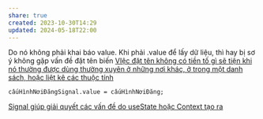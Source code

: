 ```yaml
---
share: true
created: 2023-10-30T14:29
updated: 2024-05-18T22:00
---
```

Do nó không phải khai báo value. Khi phải .value để lấy dữ liệu, thì hay bị sơ ý
không gặp vấn đề đặt tên biến [VIệc đặt tên không có tiền tố gì sẽ tiện khi nó thường được dùng thường xuyên ở những nơi khác, ở trong một danh sách, hoặc liệt kê các thuộc tính](../../../../Kh%C3%A1i%20ni%E1%BB%87m%20c%C6%A1%20b%E1%BA%A3n%20v%C3%A0%20nguy%C3%AAn%20l%C3%BD%20l%E1%BA%ADp%20tr%C3%ACnh/VI%E1%BB%87c%20%C4%91%E1%BA%B7t%20t%C3%AAn%20kh%C3%B4ng%20c%C3%B3%20ti%E1%BB%81n%20t%E1%BB%91%20g%C3%AC%20s%E1%BA%BD%20ti%E1%BB%87n%20khi%20n%C3%B3%20th%C6%B0%E1%BB%9Dng%20%C4%91%C6%B0%E1%BB%A3c%20d%C3%B9ng%20th%C6%B0%E1%BB%9Dng%20xuy%C3%AAn%20%E1%BB%9F%20nh%E1%BB%AFng%20n%C6%A1i%20kh%C3%A1c,%20%E1%BB%9F%20trong%20m%E1%BB%99t%20danh%20s%C3%A1ch,%20ho%E1%BA%B7c%20li%E1%BB%87t%20k%C3%AA%20c%C3%A1c%20thu%E1%BB%99c%20t%C3%ADnh.md)
```
cấuHìnhNơiĐăngSignal.value = cấuHìnhNơiĐăng;
```
[Signal giúp giải quyết các vấn đề do useState hoặc Context tạo ra](../Signal/Signal%20gi%C3%BAp%20gi%E1%BA%A3i%20quy%E1%BA%BFt%20c%C3%A1c%20v%E1%BA%A5n%20%C4%91%E1%BB%81%20do%20useState%20ho%E1%BA%B7c%20Context%20t%E1%BA%A1o%20ra.md)
